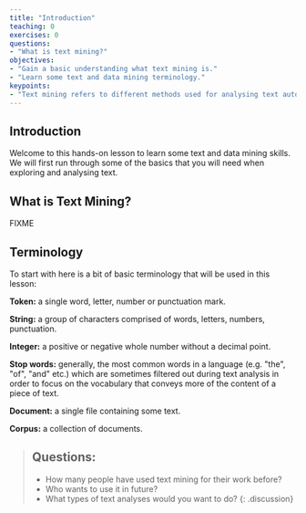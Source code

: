 ```yaml
---
title: "Introduction"
teaching: 0
exercises: 0
questions:
- "What is text mining?"
objectives:
- "Gain a basic understanding what text mining is."
- "Learn some text and data mining terminology."
keypoints:
- "Text mining refers to different methods used for analysing text automatically."
---
```

## Introduction

Welcome to this hands-on lesson to learn some text and data mining skills. We will first run through some of the basics that you will need when exploring and analysing text.

## What is Text Mining?
FIXME

## Terminology

To start with here is a bit of basic terminology that will be used in this lesson:

__Token:__ a single word, letter, number or punctuation mark.

__String:__ a group of characters comprised of words, letters, numbers, punctuation.

__Integer:__ a positive or negative whole number without a decimal point.

__Stop words:__ generally, the most common words in a language (e.g. "the", "of", "and" etc.) which are sometimes filtered out during text analysis in order to focus on the vocabulary that conveys more of the content of a piece of text.

__Document:__ a single file containing some text.

__Corpus:__ a collection of documents.

> ## Questions:
>
> - How many people have used text mining for their work before?
> - Who wants to use it in future?
> - What types of text analyses would you want to do?
{: .discussion}
